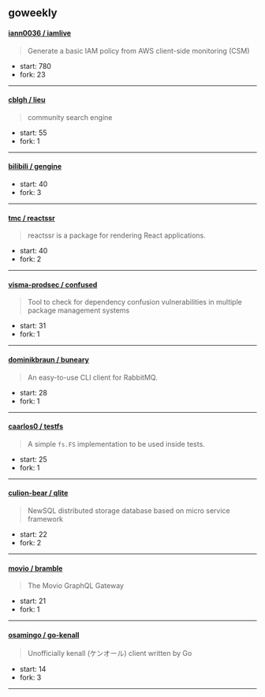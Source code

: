 ## goweekly

#### [iann0036 / iamlive](https://github.com/iann0036/iamlive)

> Generate a basic IAM policy from AWS client-side monitoring (CSM)

+ start: 780
+ fork: 23

----


#### [cblgh / lieu](https://github.com/cblgh/lieu)

> community search engine

+ start: 55
+ fork: 1

----


#### [bilibili / gengine](https://github.com/bilibili/gengine)

> 

+ start: 40
+ fork: 3

----


#### [tmc / reactssr](https://github.com/tmc/reactssr)

> reactssr is a package for rendering React applications.

+ start: 40
+ fork: 2

----


#### [visma-prodsec / confused](https://github.com/visma-prodsec/confused)

> Tool to check for dependency confusion vulnerabilities in multiple package management systems

+ start: 31
+ fork: 1

----


#### [dominikbraun / buneary](https://github.com/dominikbraun/buneary)

> An easy-to-use CLI client for RabbitMQ.

+ start: 28
+ fork: 1

----


#### [caarlos0 / testfs](https://github.com/caarlos0/testfs)

> A simple `fs.FS` implementation to be used inside tests.

+ start: 25
+ fork: 1

----


#### [culion-bear / qlite](https://github.com/culion-bear/qlite)

> NewSQL distributed storage database based on micro service framework

+ start: 22
+ fork: 2

----


#### [movio / bramble](https://github.com/movio/bramble)

> The Movio GraphQL Gateway

+ start: 21
+ fork: 1

----


#### [osamingo / go-kenall](https://github.com/osamingo/go-kenall)

> Unofficially kenall (ケンオール) client written by Go

+ start: 14
+ fork: 3

----

